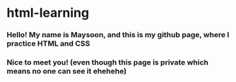 # html-learning
### Hello! My name is Maysoon, and this is my github page, where I practice HTML and CSS
### Nice to meet you! (even though this page is private which means no one can see it ehehehe)